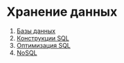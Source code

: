 # Хранение данных

1. [Базы данных](databases.md)
2. [Конструкции SQL](sql.md)
3. [Оптимизация SQL](optimization.md)
4. [NoSQL](nosql.md)